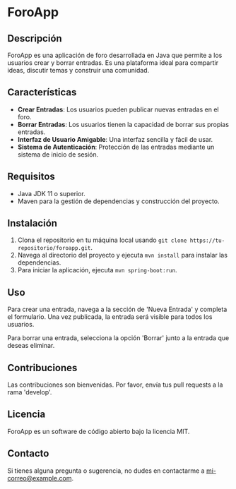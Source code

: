 # ForoApp

## Descripción
ForoApp es una aplicación de foro desarrollada en Java que permite a los usuarios crear y borrar entradas. Es una plataforma ideal para compartir ideas, discutir temas y construir una comunidad.

## Características
- **Crear Entradas**: Los usuarios pueden publicar nuevas entradas en el foro.
- **Borrar Entradas**: Los usuarios tienen la capacidad de borrar sus propias entradas.
- **Interfaz de Usuario Amigable**: Una interfaz sencilla y fácil de usar.
- **Sistema de Autenticación**: Protección de las entradas mediante un sistema de inicio de sesión.

## Requisitos
- Java JDK 11 o superior.
- Maven para la gestión de dependencias y construcción del proyecto.

## Instalación
1. Clona el repositorio en tu máquina local usando `git clone https://tu-repositorio/foroapp.git`.
2. Navega al directorio del proyecto y ejecuta `mvn install` para instalar las dependencias.
3. Para iniciar la aplicación, ejecuta `mvn spring-boot:run`.

## Uso
Para crear una entrada, navega a la sección de 'Nueva Entrada' y completa el formulario. Una vez publicada, la entrada será visible para todos los usuarios.

Para borrar una entrada, selecciona la opción 'Borrar' junto a la entrada que deseas eliminar.

## Contribuciones
Las contribuciones son bienvenidas. Por favor, envía tus pull requests a la rama 'develop'.

## Licencia
ForoApp es un software de código abierto bajo la licencia MIT.

## Contacto
Si tienes alguna pregunta o sugerencia, no dudes en contactarme a mi-correo@example.com.
